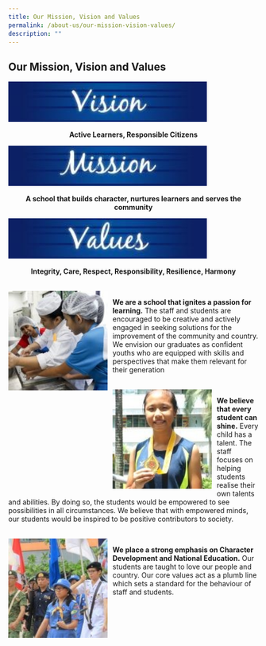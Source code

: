 ```yaml
---
title: Our Mission, Vision and Values
permalink: /about-us/our-mission-vision-values/
description: ""
---
```

## Our Mission, Vision and Values

[<img src="/images/Aboutus/VMV1.jpg" alt="Vision" style="width:400px" />](/images/Aboutus/VMV1.jpg)
<p style="text-align:center"><b>Active Learners, Responsible Citizens</b></p>
		
<img src="/images/Aboutus/VMV2.jpg" alt="Mission" style="width:400px" />
<p style="text-align:center"><b>A school that builds character, nurtures learners and serves the community</b></p>

<img src="/images/Aboutus/VMV3.jpg" alt="Values" style="width:400px" />
<p style="text-align:center"><b>Integrity, Care, Respect, Responsibility, Resilience, Harmony</b></p>

<br>

<p style="float:left; margin:0 10px 0px 0">
<img src="/images/Aboutus/VMV4.jpg" alt="learning" style="width:200px" /></p>

<p style="text-align:justify">
	
<b>We are a school that ignites a passion for learning.</b> The staff and students are encouraged to be creative and actively engaged in seeking solutions for the improvement of the community and country. We envision our graduates as confident youths who are equipped with skills and perspectives that make them relevant for their generation
</p>

<br>

<p style="float:left; margin:0 10px 0px 0">
<img src="/images/Aboutus/VMV5.jpg" alt="talent" style="width:200px" /></p>

<p style="text-align:justify">

<b>We believe that every student can shine.</b> Every child has a talent. The staff focuses on helping students realise their own talents and abilities. By doing so, the students would be empowered to see possibilities in all circumstances. We believe that with empowered minds, our students would be inspired to be positive contributors to society.
</p>

<br>

<p style="float:left; margin:0 10px 0px 0">
<img src="/images/Aboutus/VMV6.jpg" alt="character" style="width:200px" /></p>

<p style="text-align:justify">

<b>We place a strong emphasis on Character Development and National Education.</b> Our students are taught to love our people and country. Our core values act as a plumb line which sets a standard for the behaviour of staff and students.
</p>